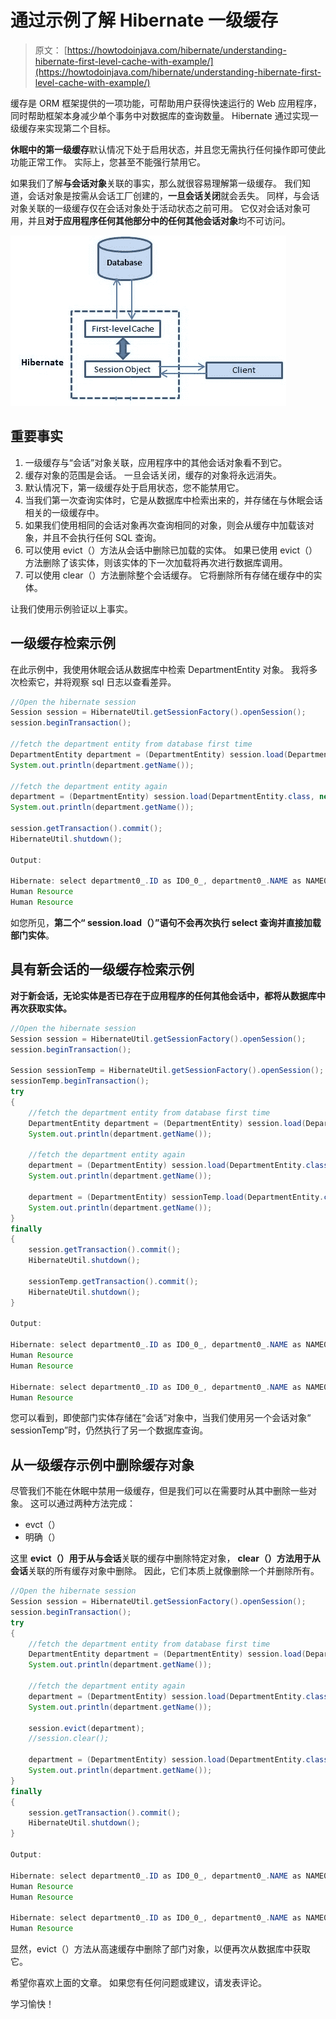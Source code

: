 # 通过示例了解 Hibernate 一级缓存

> 原文： [https://howtodoinjava.com/hibernate/understanding-hibernate-first-level-cache-with-example/](https://howtodoinjava.com/hibernate/understanding-hibernate-first-level-cache-with-example/)

缓存是 ORM 框架提供的一项功能，可帮助用户获得快速运行的 Web 应用程序，同时帮助框架本身减少单个事务中对数据库的查询数量。 Hibernate 通过实现一级缓存来实现第二个目标。

**休眠中的第一级缓存**默认情况下处于启用状态，并且您无需执行任何操作即可使此功能正常工作。 实际上，您甚至不能强行禁用它。

如果我们了解**与会话对象**关联的事实，那么就很容易理解第一级缓存。 我们知道，会话对象是按需从会话工厂创建的，**一旦会话关闭**就会丢失。 同样，与会话对象关联的一级缓存仅在会话对象处于活动状态之前可用。 它仅对会话对象可用，并且**对于应用程序任何其他部分中的任何其他会话对象**均不可访问。

![Hibernate first level cache](img/252b014e7dec47ab5497ae85c988bfff.png "Hibernate first level cache")

## **重要事实**

1.  一级缓存与“会话”对象关联，应用程序中的其他会话对象看不到它。
2.  缓存对象的范围是会话。 一旦会话关闭，缓存的对象将永远消失。
3.  默认情况下，第一级缓存处于启用状态，您不能禁用它。
4.  当我们第一次查询实体时，它是从数据库中检索出来的，并存储在与休眠会话相关的一级缓存中。
5.  如果我们使用相同的会话对象再次查询相同的对象，则会从缓存中加载该对象，并且不会执行任何 SQL 查询。
6.  可以使用 evict（）方法从会话中删除已加载的实体。 如果已使用 evict（）方法删除了该实体，则该实体的下一次加载将再次进行数据库调用。
7.  可以使用 clear（）方法删除整个会话缓存。 它将删除所有存储在缓存中的实体。

让我们使用示例验证以上事实。

## **一级缓存检索示例**

在此示例中，我使用休眠会话从数据库中检索 DepartmentEntity 对象。 我将多次检索它，并将观察 sql 日志以查看差异。

```java
//Open the hibernate session
Session session = HibernateUtil.getSessionFactory().openSession();
session.beginTransaction();

//fetch the department entity from database first time
DepartmentEntity department = (DepartmentEntity) session.load(DepartmentEntity.class, new Integer(1));
System.out.println(department.getName());

//fetch the department entity again
department = (DepartmentEntity) session.load(DepartmentEntity.class, new Integer(1));
System.out.println(department.getName());

session.getTransaction().commit();
HibernateUtil.shutdown();

Output:

Hibernate: select department0_.ID as ID0_0_, department0_.NAME as NAME0_0_ from DEPARTMENT department0_ where department0_.ID=?
Human Resource
Human Resource

```

如您所见，**第二个“ session.load（）”语句不会再次执行 select 查询并直接加载部门实体**。

## **具有新会话**的一级缓存检索示例

**对于新会话，无论实体是否已存在于应用程序的任何其他会话中，都将从数据库中再次获取实体。**

```java
//Open the hibernate session
Session session = HibernateUtil.getSessionFactory().openSession();
session.beginTransaction();

Session sessionTemp = HibernateUtil.getSessionFactory().openSession();
sessionTemp.beginTransaction();
try
{
	//fetch the department entity from database first time
	DepartmentEntity department = (DepartmentEntity) session.load(DepartmentEntity.class, new Integer(1));
	System.out.println(department.getName());

	//fetch the department entity again
	department = (DepartmentEntity) session.load(DepartmentEntity.class, new Integer(1));
	System.out.println(department.getName());

	department = (DepartmentEntity) sessionTemp.load(DepartmentEntity.class, new Integer(1));
	System.out.println(department.getName());
}
finally
{
	session.getTransaction().commit();
	HibernateUtil.shutdown();

	sessionTemp.getTransaction().commit();
	HibernateUtil.shutdown();
}

Output:

Hibernate: select department0_.ID as ID0_0_, department0_.NAME as NAME0_0_ from DEPARTMENT department0_ where department0_.ID=?
Human Resource
Human Resource

Hibernate: select department0_.ID as ID0_0_, department0_.NAME as NAME0_0_ from DEPARTMENT department0_ where department0_.ID=?
Human Resource

```

您可以看到，即使部门实体存储在“会话”对象中，当我们使用另一个会话对象“ sessionTemp”时，仍然执行了另一个数据库查询。

## **从一级缓存示例**中删除缓存对象

尽管我们不能在休眠中禁用一级缓存，但是我们可以在需要时从其中删除一些对象。 这可以通过两种方法完成：

*   evct（）
*   明确（）

这里 **evict（）用于从与会话**关联的缓存中删除特定对象， **clear（）方法用于从会话**关联的所有缓存对象中删除。 因此，它们本质上就像删除一个并删除所有。

```java
//Open the hibernate session
Session session = HibernateUtil.getSessionFactory().openSession();
session.beginTransaction();
try
{
	//fetch the department entity from database first time
	DepartmentEntity department = (DepartmentEntity) session.load(DepartmentEntity.class, new Integer(1));
	System.out.println(department.getName());

	//fetch the department entity again
	department = (DepartmentEntity) session.load(DepartmentEntity.class, new Integer(1));
	System.out.println(department.getName());

	session.evict(department);
	//session.clear(); 

	department = (DepartmentEntity) session.load(DepartmentEntity.class, new Integer(1));
	System.out.println(department.getName());
}
finally
{
	session.getTransaction().commit();
	HibernateUtil.shutdown();
}

Output:

Hibernate: select department0_.ID as ID0_0_, department0_.NAME as NAME0_0_ from DEPARTMENT department0_ where department0_.ID=?
Human Resource
Human Resource

Hibernate: select department0_.ID as ID0_0_, department0_.NAME as NAME0_0_ from DEPARTMENT department0_ where department0_.ID=?
Human Resource

```

显然，evict（）方法从高速缓存中删除了部门对象，以便再次从数据库中获取它。

希望你喜欢上面的文章。 如果您有任何问题或建议，请发表评论。

学习愉快！